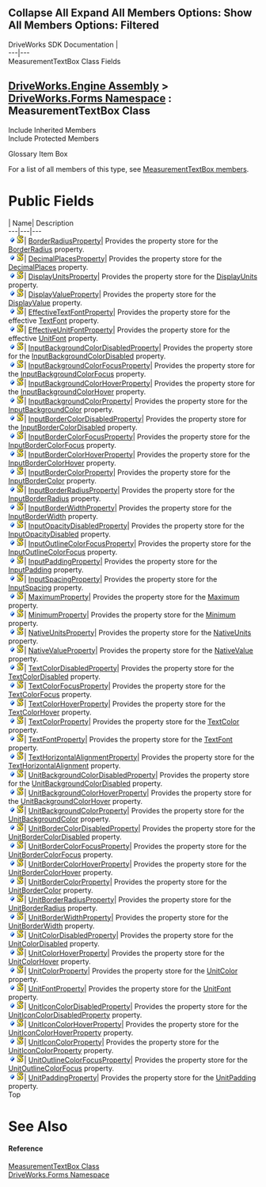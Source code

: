 Collapse All Expand All Members Options: Show All  Members Options: Filtered   
---  
DriveWorks SDK Documentation  |   
---|---  
MeasurementTextBox Class Fields   
  
[DriveWorks.Engine Assembly](topic2156.md) > [DriveWorks.Forms Namespace](topic7266.md) : MeasurementTextBox Class  
---  
  
Include Inherited Members    
Include Protected Members    


Glossary Item Box

For a list of all members of this type, see [MeasurementTextBox members](topic8365.md).

# Public Fields

| Name| Description  
---|---|---  
![Public Field](dotnetimages/publicField.gif)![static \(Shared in Visual Basic\)](dotnetimages/static.gif)| [BorderRadiusProperty](topic8426.md)| Provides the property store for the [BorderRadius](topic8378.md) property.   
![Public Field](dotnetimages/publicField.gif)![static \(Shared in Visual Basic\)](dotnetimages/static.gif)| [DecimalPlacesProperty](topic8427.md)| Provides the property store for the [DecimalPlaces](topic8379.md) property.   
![Public Field](dotnetimages/publicField.gif)![static \(Shared in Visual Basic\)](dotnetimages/static.gif)| [DisplayUnitsProperty](topic8428.md)| Provides the property store for the [DisplayUnits](topic8380.md) property.   
![Public Field](dotnetimages/publicField.gif)![static \(Shared in Visual Basic\)](dotnetimages/static.gif)| [DisplayValueProperty](topic8429.md)| Provides the property store for the [DisplayValue](topic8381.md) property.   
![Public Field](dotnetimages/publicField.gif)![static \(Shared in Visual Basic\)](dotnetimages/static.gif)| [EffectiveTextFontProperty](topic8430.md)| Provides the property store for the effective [TextFont](topic8406.md) property.   
![Public Field](dotnetimages/publicField.gif)![static \(Shared in Visual Basic\)](dotnetimages/static.gif)| [EffectiveUnitFontProperty](topic8431.md)| Provides the property store for the effective [UnitFont](topic8420.md) property.   
![Public Field](dotnetimages/publicField.gif)![static \(Shared in Visual Basic\)](dotnetimages/static.gif)| [InputBackgroundColorDisabledProperty](topic8432.md)| Provides the property store for the [InputBackgroundColorDisabled](topic8385.md) property.   
![Public Field](dotnetimages/publicField.gif)![static \(Shared in Visual Basic\)](dotnetimages/static.gif)| [InputBackgroundColorFocusProperty](topic8433.md)| Provides the property store for the [InputBackgroundColorFocus](topic8386.md) property.   
![Public Field](dotnetimages/publicField.gif)![static \(Shared in Visual Basic\)](dotnetimages/static.gif)| [InputBackgroundColorHoverProperty](topic8434.md)| Provides the property store for the [InputBackgroundColorHover](topic8387.md) property.   
![Public Field](dotnetimages/publicField.gif)![static \(Shared in Visual Basic\)](dotnetimages/static.gif)| [InputBackgroundColorProperty](topic8435.md)| Provides the property store for the [InputBackgroundColor](topic8384.md) property.   
![Public Field](dotnetimages/publicField.gif)![static \(Shared in Visual Basic\)](dotnetimages/static.gif)| [InputBorderColorDisabledProperty](topic8436.md)| Provides the property store for the [InputBorderColorDisabled](topic8389.md) property.   
![Public Field](dotnetimages/publicField.gif)![static \(Shared in Visual Basic\)](dotnetimages/static.gif)| [InputBorderColorFocusProperty](topic8437.md)| Provides the property store for the [InputBorderColorFocus](topic8390.md) property.   
![Public Field](dotnetimages/publicField.gif)![static \(Shared in Visual Basic\)](dotnetimages/static.gif)| [InputBorderColorHoverProperty](topic8438.md)| Provides the property store for the [InputBorderColorHover](topic8391.md) property.   
![Public Field](dotnetimages/publicField.gif)![static \(Shared in Visual Basic\)](dotnetimages/static.gif)| [InputBorderColorProperty](topic8439.md)| Provides the property store for the [InputBorderColor](topic8388.md) property.   
![Public Field](dotnetimages/publicField.gif)![static \(Shared in Visual Basic\)](dotnetimages/static.gif)| [InputBorderRadiusProperty](topic8440.md)| Provides the property store for the [InputBorderRadius](topic8392.md) property.   
![Public Field](dotnetimages/publicField.gif)![static \(Shared in Visual Basic\)](dotnetimages/static.gif)| [InputBorderWidthProperty](topic8441.md)| Provides the property store for the [InputBorderWidth](topic8393.md) property.   
![Public Field](dotnetimages/publicField.gif)![static \(Shared in Visual Basic\)](dotnetimages/static.gif)| [InputOpacityDisabledProperty](topic8442.md)| Provides the property store for the [InputOpacityDisabled](topic8394.md) property.   
![Public Field](dotnetimages/publicField.gif)![static \(Shared in Visual Basic\)](dotnetimages/static.gif)| [InputOutlineColorFocusProperty](topic8443.md)| Provides the property store for the [InputOutlineColorFocus](topic8395.md) property.   
![Public Field](dotnetimages/publicField.gif)![static \(Shared in Visual Basic\)](dotnetimages/static.gif)| [InputPaddingProperty](topic8444.md)| Provides the property store for the [InputPadding](topic8396.md) property.   
![Public Field](dotnetimages/publicField.gif)![static \(Shared in Visual Basic\)](dotnetimages/static.gif)| [InputSpacingProperty](topic8445.md)| Provides the property store for the [InputSpacing](topic8397.md) property.   
![Public Field](dotnetimages/publicField.gif)![static \(Shared in Visual Basic\)](dotnetimages/static.gif)| [MaximumProperty](topic8446.md)| Provides the property store for the [Maximum](topic8398.md) property.   
![Public Field](dotnetimages/publicField.gif)![static \(Shared in Visual Basic\)](dotnetimages/static.gif)| [MinimumProperty](topic8447.md)| Provides the property store for the [Minimum](topic8399.md) property.   
![Public Field](dotnetimages/publicField.gif)![static \(Shared in Visual Basic\)](dotnetimages/static.gif)| [NativeUnitsProperty](topic8448.md)| Provides the property store for the [NativeUnits](topic8400.md) property.   
![Public Field](dotnetimages/publicField.gif)![static \(Shared in Visual Basic\)](dotnetimages/static.gif)| [NativeValueProperty](topic8449.md)| Provides the property store for the [NativeValue](topic8401.md) property.   
![Public Field](dotnetimages/publicField.gif)![static \(Shared in Visual Basic\)](dotnetimages/static.gif)| [TextColorDisabledProperty](topic8450.md)| Provides the property store for the [TextColorDisabled](topic8403.md) property.   
![Public Field](dotnetimages/publicField.gif)![static \(Shared in Visual Basic\)](dotnetimages/static.gif)| [TextColorFocusProperty](topic8451.md)| Provides the property store for the [TextColorFocus](topic8404.md) property.   
![Public Field](dotnetimages/publicField.gif)![static \(Shared in Visual Basic\)](dotnetimages/static.gif)| [TextColorHoverProperty](topic8452.md)| Provides the property store for the [TextColorHover](topic8405.md) property.   
![Public Field](dotnetimages/publicField.gif)![static \(Shared in Visual Basic\)](dotnetimages/static.gif)| [TextColorProperty](topic8453.md)| Provides the property store for the [TextColor](topic8402.md) property.   
![Public Field](dotnetimages/publicField.gif)![static \(Shared in Visual Basic\)](dotnetimages/static.gif)| [TextFontProperty](topic8454.md)| Provides the property store for the [TextFont](topic8406.md) property.   
![Public Field](dotnetimages/publicField.gif)![static \(Shared in Visual Basic\)](dotnetimages/static.gif)| [TextHorizontalAlignmentProperty](topic8455.md)| Provides the property store for the [TextHorizontalAlignment](topic8407.md) property.   
![Public Field](dotnetimages/publicField.gif)![static \(Shared in Visual Basic\)](dotnetimages/static.gif)| [UnitBackgroundColorDisabledProperty](topic8456.md)| Provides the property store for the [UnitBackgroundColorDisabled](topic8409.md) property.   
![Public Field](dotnetimages/publicField.gif)![static \(Shared in Visual Basic\)](dotnetimages/static.gif)| [UnitBackgroundColorHoverProperty](topic8457.md)| Provides the property store for the [UnitBackgroundColorHover](topic8410.md) property.   
![Public Field](dotnetimages/publicField.gif)![static \(Shared in Visual Basic\)](dotnetimages/static.gif)| [UnitBackgroundColorProperty](topic8458.md)| Provides the property store for the [UnitBackgroundColor](topic8408.md) property.   
![Public Field](dotnetimages/publicField.gif)![static \(Shared in Visual Basic\)](dotnetimages/static.gif)| [UnitBorderColorDisabledProperty](topic8459.md)| Provides the property store for the [UnitBorderColorDisabled](topic8412.md) property.   
![Public Field](dotnetimages/publicField.gif)![static \(Shared in Visual Basic\)](dotnetimages/static.gif)| [UnitBorderColorFocusProperty](topic8460.md)| Provides the property store for the [UnitBorderColorFocus](topic8413.md) property.   
![Public Field](dotnetimages/publicField.gif)![static \(Shared in Visual Basic\)](dotnetimages/static.gif)| [UnitBorderColorHoverProperty](topic8461.md)| Provides the property store for the [UnitBorderColorHover](topic8414.md) property.   
![Public Field](dotnetimages/publicField.gif)![static \(Shared in Visual Basic\)](dotnetimages/static.gif)| [UnitBorderColorProperty](topic8462.md)| Provides the property store for the [UnitBorderColor](topic8411.md) property.   
![Public Field](dotnetimages/publicField.gif)![static \(Shared in Visual Basic\)](dotnetimages/static.gif)| [UnitBorderRadiusProperty](topic8463.md)| Provides the property store for the [UnitBorderRadius](topic8415.md) property.   
![Public Field](dotnetimages/publicField.gif)![static \(Shared in Visual Basic\)](dotnetimages/static.gif)| [UnitBorderWidthProperty](topic8464.md)| Provides the property store for the [UnitBorderWidth](topic8416.md) property.   
![Public Field](dotnetimages/publicField.gif)![static \(Shared in Visual Basic\)](dotnetimages/static.gif)| [UnitColorDisabledProperty](topic8465.md)| Provides the property store for the [UnitColorDisabled](topic8418.md) property.   
![Public Field](dotnetimages/publicField.gif)![static \(Shared in Visual Basic\)](dotnetimages/static.gif)| [UnitColorHoverProperty](topic8466.md)| Provides the property store for the [UnitColorHover](topic8419.md) property.   
![Public Field](dotnetimages/publicField.gif)![static \(Shared in Visual Basic\)](dotnetimages/static.gif)| [UnitColorProperty](topic8467.md)| Provides the property store for the [UnitColor](topic8417.md) property.   
![Public Field](dotnetimages/publicField.gif)![static \(Shared in Visual Basic\)](dotnetimages/static.gif)| [UnitFontProperty](topic8468.md)| Provides the property store for the [UnitFont](topic8420.md) property.   
![Public Field](dotnetimages/publicField.gif)![static \(Shared in Visual Basic\)](dotnetimages/static.gif)| [UnitIconColorDisabledProperty](topic8469.md)| Provides the property store for the [UnitIconColorDisabledProperty](topic8469.md) property.   
![Public Field](dotnetimages/publicField.gif)![static \(Shared in Visual Basic\)](dotnetimages/static.gif)| [UnitIconColorHoverProperty](topic8470.md)| Provides the property store for the [UnitIconColorHoverProperty](topic8470.md) property.   
![Public Field](dotnetimages/publicField.gif)![static \(Shared in Visual Basic\)](dotnetimages/static.gif)| [UnitIconColorProperty](topic8471.md)| Provides the property store for the [UnitIconColorProperty](topic8471.md) property.   
![Public Field](dotnetimages/publicField.gif)![static \(Shared in Visual Basic\)](dotnetimages/static.gif)| [UnitOutlineColorFocusProperty](topic8472.md)| Provides the property store for the [UnitOutlineColorFocus](topic8424.md) property.   
![Public Field](dotnetimages/publicField.gif)![static \(Shared in Visual Basic\)](dotnetimages/static.gif)| [UnitPaddingProperty](topic8473.md)| Provides the property store for the [UnitPadding](topic8425.md) property.   
Top

# See Also

#### Reference

[MeasurementTextBox Class](topic8364.md)   
[DriveWorks.Forms Namespace](topic7266.md)


